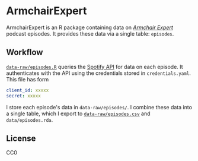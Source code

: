 # ArmchairExpert

ArmchairExpert is an R package containing data on [*Armchair Expert*](https://armchairexpertpod.com) podcast episodes.
It provides these data via a single table: `episodes`.

## Workflow

[`data-raw/episodes.R`](data-raw/episodes.R) queries the [Spotify API](https://developer.spotify.com/documentation/web-api) for data on each episode.
It authenticates with the API using the credentials stored in `credentials.yaml`.
This file has form

```yaml
client_id: xxxxx
secret: xxxxx
```

I store each episode's data in `data-raw/episodes/`.
I combine these data into a single table, which I export to [`data-raw/episodes.csv`](data-raw/episodes.csv) and `data/episodes.rda`.

## License

CC0
